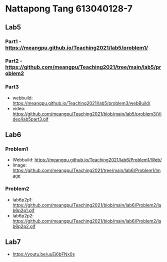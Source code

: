 # Nattapong Tang 613040128-7

## Lab5
### Part1 - https://meangpu.github.io/Teaching2021/lab5/problem1/
### Part2 - https://github.com/meangpu/Teaching2021/tree/main/lab5/problem2
### Part3
- webbuild: https://meangpu.github.io/Teaching2021/lab5/problem3/webBuild/
- video: https://github.com/meangpu/Teaching2021/blob/main/lab5/problem3/Video/lab5part3.gif

## Lab6
### Problem1 
- Webbuild: https://meangpu.github.io/Teaching2021/lab6/Problem1/Web/
- Image: https://github.com/meangpu/Teaching2021/tree/main/lab6/Problem1/Image 
### Problem2
- lab6p2p1: https://github.com/meangpu/Teaching2021/blob/main/lab6/Problem2/lab6p2p1.gif
- lab6p2p2: https://github.com/meangpu/Teaching2021/blob/main/lab6/Problem2/lab6p2p2.gif

## Lab7
- https://youtu.be/uuEj6bFNx0s
